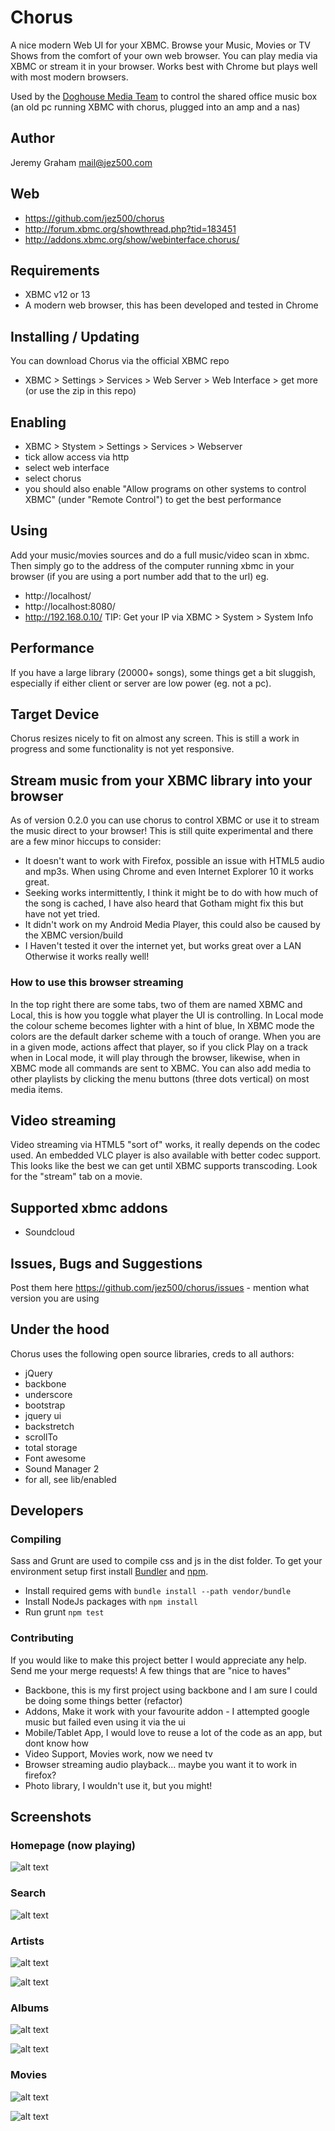 # Chorus
A nice modern Web UI for your XBMC. Browse your Music, Movies or TV Shows from the comfort of your
own web browser. You can play media via XBMC or stream it in your browser. Works best with Chrome
but plays well with most modern browsers.

Used by the [Doghouse Media Team](http://dhmedia.com.au) to control the shared office music box
(an old pc running XBMC with chorus, plugged into an amp and a nas)

## Author
Jeremy Graham
mail@jez500.com

## Web
- https://github.com/jez500/chorus
- http://forum.xbmc.org/showthread.php?tid=183451
- http://addons.xbmc.org/show/webinterface.chorus/

## Requirements
- XBMC v12 or 13
- A modern web browser, this has been developed and tested in Chrome

## Installing / Updating
You can download Chorus via the official XBMC repo
- XBMC > Settings > Services > Web Server > Web Interface > get more
(or use the zip in this repo)

## Enabling
- XBMC > Stystem > Settings > Services > Webserver
- tick allow access via http
- select web interface
- select chorus
- you should also enable "Allow programs on other systems to control XBMC" (under "Remote Control") to get the best performance

## Using
Add your music/movies sources and do a full music/video scan in xbmc.
Then simply go to the address of the computer running xbmc in your browser
(if you are using a port number add that to the url)
eg.
- http://localhost/
- http://localhost:8080/
- http://192.168.0.10/
TIP: Get your IP via XBMC > System > System Info

## Performance
If you have a large library (20000+ songs), some things get a bit sluggish, especially
if either client or server are low power (eg. not a pc).

## Target Device
Chorus resizes nicely to fit on almost any screen. This is still a work in progress and some functionality is not
yet responsive.


## Stream music from your XBMC library into your browser ##
As of version 0.2.0 you can use chorus to control XBMC or use it to stream the music direct to your browser!
This is still quite experimental and there are a few minor hiccups to consider:
- It doesn't want to work with Firefox, possible an issue with HTML5 audio and mp3s. When using Chrome and even Internet Explorer 10 it works great.
- Seeking works intermittently, I think it might be to do with how much of the song is cached, I have also heard that Gotham might fix this but have not yet tried.
- It didn't work on my Android Media Player, this could also be caused by the XBMC version/build
- I Haven't tested it over the internet yet, but works great over a LAN
Otherwise it works really well!

### How to use this browser streaming ###
In the top right there are some tabs, two of them are named XBMC and Local, this is how you toggle what player the UI
is controlling.  In Local mode the colour scheme becomes lighter with a hint of blue, In XBMC mode the colors are
the default darker scheme with a touch of orange.  When you are in a given mode, actions affect that player, so if you
click Play on a track when in Local mode, it will play through the browser, likewise, when in XBMC mode all commands are
sent to XBMC.  You can also add media to other playlists by clicking the menu buttons (three dots vertical) on most media items.


## Video streaming
Video streaming via HTML5 "sort of" works, it really depends on the codec used. An embedded VLC player is also available with better codec support.
This looks like the best we can get until XBMC supports transcoding. Look for the "stream" tab on a movie.


## Supported xbmc addons
- Soundcloud

## Issues, Bugs and Suggestions
Post them here https://github.com/jez500/chorus/issues - mention what version you are using

## Under the hood
Chorus uses the following open source libraries, creds to all authors:

- jQuery
- backbone
- underscore
- bootstrap
- jquery ui
- backstretch
- scrollTo
- total storage
- Font awesome
- Sound Manager 2
- for all, see lib/enabled

## Developers


### Compiling
Sass and Grunt are used to compile css and js in the dist folder.
To get your environment setup first install [Bundler](http://bundler.io) and [npm](https://www.npmjs.org/).
- Install required gems with `bundle install --path vendor/bundle`
- Install NodeJs packages with `npm install`
- Run grunt `npm test`

### Contributing
If you would like to make this project better I would appreciate any help. Send me your merge requests!
A few things that are "nice to haves"

- Backbone, this is my first project using backbone and I am sure I could be doing some things better (refactor)
- Addons, Make it work with your favourite addon - I attempted google music but failed even using it via the ui
- Mobile/Tablet App, I would love to reuse a lot of the code as an app, but dont know how
- Video Support, Movies work, now we need tv
- Browser streaming audio playback... maybe you want it to work in firefox?
- Photo library, I wouldn't use it, but you might!

## Screenshots

### Homepage (now playing)
![alt text](https://raw2.github.com/jez500/chorus/master/screenshots/home.jpg "Homepage/Now Playing")

### Search
![alt text](https://raw2.github.com/jez500/chorus/master/screenshots/search.jpg "Search")

### Artists
![alt text](https://raw2.github.com/jez500/chorus/master/screenshots/artist.jpg "Artists")

![alt text](https://raw2.github.com/jez500/chorus/master/screenshots/artist1.jpg "Artists Landing")

### Albums
![alt text](https://raw2.github.com/jez500/chorus/master/screenshots/album.jpg "Albums")

![alt text](https://raw2.github.com/jez500/chorus/master/screenshots/album1.jpg "Albums landing")

### Movies
![alt text](https://raw2.github.com/jez500/chorus/master/screenshots/movies.jpg "Movies")

![alt text](https://raw2.github.com/jez500/chorus/master/screenshots/movie.jpg "Movie")
